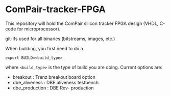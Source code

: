 # ComPair-tracker-FPGA

This repository will hold the ComPair silicon tracker FPGA design (VHDL, C-code for microprocessor). 

git-lfs used for all binaries (bitstreams, images, etc.) 

When building, you first need to do a 

`export BUILD=<build_type>`

where `<build_type>` is the type of build you are doing. Current options are:

- breakout : Trenz breakout board option
- dbe_aliveness : DBE aliveness testbench 
- dbe_production : DBE Rev- production 